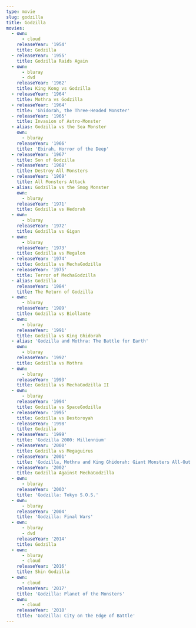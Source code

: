 ```yaml
---
type: movie
slug: godzilla
title: Godzilla
movies:
  - own:
      - cloud
    releaseYear: '1954'
    title: Godzilla
  - releaseYear: '1955'
    title: Godzilla Raids Again
  - own:
      - bluray
      - dvd
    releaseYear: '1962'
    title: King Kong vs Godzilla
  - releaseYear: '1964'
    title: Mothra vs Godzilla
  - releaseYear: '1964'
    title: 'Ghidorah, the Three-Headed Monster'
  - releaseYear: '1965'
    title: Invasion of Astro-Monster
  - alias: Godzilla vs the Sea Monster
    own:
      - bluray
    releaseYear: '1966'
    title: 'Ebirah, Horror of the Deep'
  - releaseYear: '1967'
    title: Son of Godzilla
  - releaseYear: '1968'
    title: Destroy All Monsters
  - releaseYear: '1969'
    title: All Monsters Attack
  - alias: Godzilla vs the Smog Monster
    own:
      - bluray
    releaseYear: '1971'
    title: Godzilla vs Hedorah
  - own:
      - bluray
    releaseYear: '1972'
    title: Godzilla vs Gigan
  - own:
      - bluray
    releaseYear: '1973'
    title: Godzilla vs Megalon
  - releaseYear: '1974'
    title: Godzilla vs MechaGodzilla
  - releaseYear: '1975'
    title: Terror of MechaGodzilla
  - alias: Godzilla
    releaseYear: '1984'
    title: The Return of Godzilla
  - own:
      - bluray
    releaseYear: '1989'
    title: Godzilla vs Biollante
  - own:
      - bluray
    releaseYear: '1991'
    title: Godzilla vs King Ghidorah
  - alias: 'Godzilla and Mothra: The Battle for Earth'
    own:
      - bluray
    releaseYear: '1992'
    title: Godzilla vs Mothra
  - own:
      - bluray
    releaseYear: '1993'
    title: Godzilla vs MechaGodzilla II
  - own:
      - bluray
    releaseYear: '1994'
    title: Godzilla vs SpaceGodzilla
  - releaseYear: '1995'
    title: Godzilla vs Destoroyah
  - releaseYear: '1998'
    title: Godzilla
  - releaseYear: '1999'
    title: 'Godzilla 2000: Millennium'
  - releaseYear: '2000'
    title: Godzilla vs Megaguirus
  - releaseYear: '2001'
    title: 'Godzilla, Mothra and King Ghidorah: Giant Monsters All-Out Attack'
  - releaseYear: '2002'
    title: Godzilla Against MechaGodzilla
  - own:
      - bluray
    releaseYear: '2003'
    title: 'Godzilla: Tokyo S.O.S.'
  - own:
      - bluray
    releaseYear: '2004'
    title: 'Godzilla: Final Wars'
  - own:
      - bluray
      - dvd
    releaseYear: '2014'
    title: Godzilla
  - own:
      - bluray
      - cloud
    releaseYear: '2016'
    title: Shin Godzilla
  - own:
      - cloud
    releaseYear: '2017'
    title: 'Godzilla: Planet of the Monsters'
  - own:
      - cloud
    releaseYear: '2018'
    title: 'Godzilla: City on the Edge of Battle'
---
```


